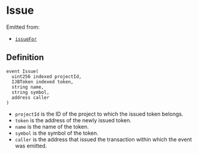 # Issue

Emitted from:

* [`issueFor`](/api/contracts/jbtokenstore/write/issuefor.md)

## Definition

```
event Issue(
  uint256 indexed projectId,
  IJBToken indexed token,
  string name,
  string symbol,
  address caller
)
```

* `projectId` is the ID of the project to which the issued token belongs.
* `token` is the address of the newly issued token.
* `name` is the name of the token.
* `symbol` is the symbol of the token.
* `caller` is the address that issued the transaction within which the event was emitted.
